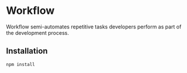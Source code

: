 # Workflow

Workflow semi-automates repetitive tasks developers perform as part of the development process.

## Installation

```
npm install
```
